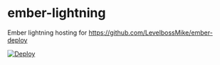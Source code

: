 # ember-lightning
Ember lightning hosting for https://github.com/LevelbossMike/ember-deploy

[![Deploy](https://www.herokucdn.com/deploy/button.svg)](https://heroku.com/deploy?template=https://github.com/philipheinser/ember-lightning)
